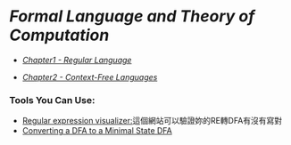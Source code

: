 # _Formal Language and Theory of Computation_

- _[Chapter1 - Regular Language](https://github.com/Gangost/Formal-Languages-and-Theory-of-Computation/tree/master/NOTE/chapter1.md)_

- _[Chapter2 - Context-Free Languages](https://github.com/Gangost/Formal-Languages-and-Theory-of-Computation/tree/master/NOTE/chapter2.md)_

### Tools You Can Use:
- [Regular expression visualizer:](http://regexvisualizer.apphb.com/)這個網站可以驗證妳的RE轉DFA有沒有寫對
- [Converting a DFA to a Minimal State DFA](http://jflap.org/tutorial/fa/dfa2mindfa/index.html)